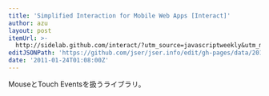```yaml
---
title: 'Simplified Interaction for Mobile Web Apps [Interact]'
author: azu
layout: post
itemUrl: >-
  http://sidelab.github.com/interact/?utm_source=javascriptweekly&utm_medium=email
editJSONPath: 'https://github.com/jser/jser.info/edit/gh-pages/data/2011/01/index.json'
date: '2011-01-24T01:08:00Z'
---
```

MouseとTouch Eventsを扱うライブラリ。
